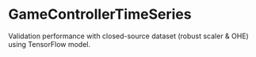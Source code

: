# GameControllerTimeSeries

Validation performance with closed-source dataset (robust scaler & OHE) using TensorFlow model. 
